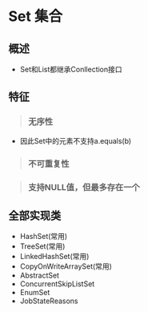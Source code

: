 # Set 集合
## 概述
- Set和List都继承Conllection接口
## 特征
> ### 无序性  
- 因此Set中的元素不支持a.equals(b)

> ### 不可重复性

> ### 支持NULL值，但最多存在一个

## 全部实现类
- HashSet(常用)
- TreeSet(常用)
- LinkedHashSet(常用)
- CopyOnWriteArraySet(常用)
- AbstractSet
- ConcurrentSkipListSet
- EnumSet
- JobStateReasons

